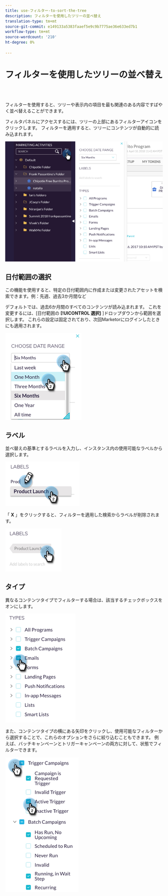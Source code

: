 ```yaml
---
title: use-フィルター-to-sort-the-tree
description: フィルターを使用したツリーの並べ替え
translation-type: tm+mt
source-git-commit: e149133a5383faaef5e9c9b7775ae36e633ed7b1
workflow-type: tm+mt
source-wordcount: '210'
ht-degree: 0%

---
```



# フィルターを使用したツリーの並べ替え

<br> 

フィルターを使用すると、ツリーや表示内の項目を最も関連のある内容ですばやく並べ替えることができます。

フィルタパネルにアクセスするには、ツリーの上部にあるフィルターアイコンをクリックします。 フィルターを適用すると、ツリーにコンテンツが自動的に読み込まれます。

![イメージ1](/help/sky/assets/tree/use-filters-to-sort-the-tree/use-filters-to-sort-the-tree-1.png)

## 日付範囲の選択

この機能を使用すると、特定の日付範囲内に作成または変更されたアセットを検索できます。例：先週、過去3か月間など

デフォルトでは、過去6か月間のすべてのコンテンツが読み込まれます。 これを変更するには、[日付範囲の **[!UICONTROL 選択]** ]ドロップダウンから範囲を選択します。 これらの設定は固定されており、次回Marketorにログインしたときにも適用されます。

![イメージ2](/help/sky/assets/tree/use-filters-to-sort-the-tree/use-filters-to-sort-the-tree-2.png)

## ラベル

並べ替えの基準とするラベルを入力し、インスタンス内の使用可能なラベルから選択します。

![イメージ3](/help/sky/assets/tree/use-filters-to-sort-the-tree/use-filters-to-sort-the-tree-3.png)

「 **X** 」をクリックすると、フィルターを適用した検索からラベルが削除されます。

![画像4](/help/sky/assets/tree/use-filters-to-sort-the-tree/use-filters-to-sort-the-tree-4.png)

## タイプ

異なるコンテンツタイプでフィルターする場合は、該当するチェックボックスをオンにします。

![画像5](/help/sky/assets/tree/use-filters-to-sort-the-tree/use-filters-to-sort-the-tree-5.png)

また、コンテンツタイプの横にある矢印をクリックし、使用可能なフィルターから選択することで、これらのオプションをさらに絞り込むこともできます。 例えば、バッチキャンペーンとトリガーキャンペーンの両方に対して、状態でフィルターできます。

![画像6](/help/sky/assets/tree/use-filters-to-sort-the-tree/use-filters-to-sort-the-tree-6.png)
